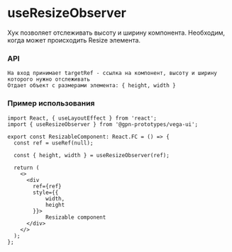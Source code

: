 # useResizeObserver

Хук позволяет отслеживать высоту и ширину компонента. Необходим, когда может происходить Resize элемента.

### API

    На вход принимает targetRef - ссылка на компонент, высоту и ширину которого нужно отслеживать
    Отдает объект с размерами элемента: { height, width } 

### Пример использования

```tsx
import React, { useLayoutEffect } from 'react';
import { useResizeObserver } from '@gpn-prototypes/vega-ui';

export const ResizableComponent: React.FC = () => {
  const ref = useRef(null);

  const { height, width } = useResizeObserver(ref);

  return (
    <>
      <div 
        ref={ref} 
        style={{
            width,
            height
        }}>
            Resizable component
      </div>
    </>
  );
};
```
